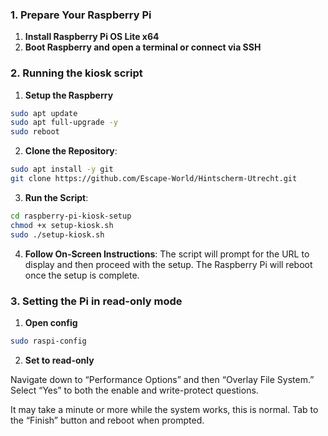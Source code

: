 ### 1\. Prepare Your Raspberry Pi

1.  **Install Raspberry Pi OS Lite x64**
2.  **Boot Raspberry and open a terminal or connect via SSH**

### 2\. Running the kiosk script

1. **Setup the Raspberry**

```bash
sudo apt update
sudo apt full-upgrade -y
sudo reboot
```

2.  **Clone the Repository**:
    
```bash
sudo apt install -y git
git clone https://github.com/Escape-World/Hintscherm-Utrecht.git
```

3.  **Run the Script**:

```bash
cd raspberry-pi-kiosk-setup
chmod +x setup-kiosk.sh
sudo ./setup-kiosk.sh
```
    
4.  **Follow On-Screen Instructions**: 
The script will prompt for the URL to display and then proceed with the setup. The Raspberry Pi will reboot once the setup is complete.

### 3\. Setting the Pi in read-only mode

1. **Open config**

```bash
sudo raspi-config
```

2. **Set to read-only**

Navigate down to “Performance Options” and then “Overlay File System.” Select “Yes” to both the enable and write-protect questions.

It may take a minute or more while the system works, this is normal. Tab to the “Finish” button and reboot when prompted.